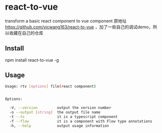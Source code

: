 # react-to-vue
transform a basic react component to vue component
原地址 https://github.com/vicwang163/react-to-vue  ，加了一些自己的调试demo，所以收藏在自己的仓库

## Install
npm install react-to-vue -g

## Usage

``` sh
Usage: rtv [options] file(react component)


Options:

  -V, --version         output the version number
  -o --output [string]  the output file name
  -t --ts               it is a typescript component
  -f --flow             it is a component with Flow type annotations
  -h, --help            output usage information

```

